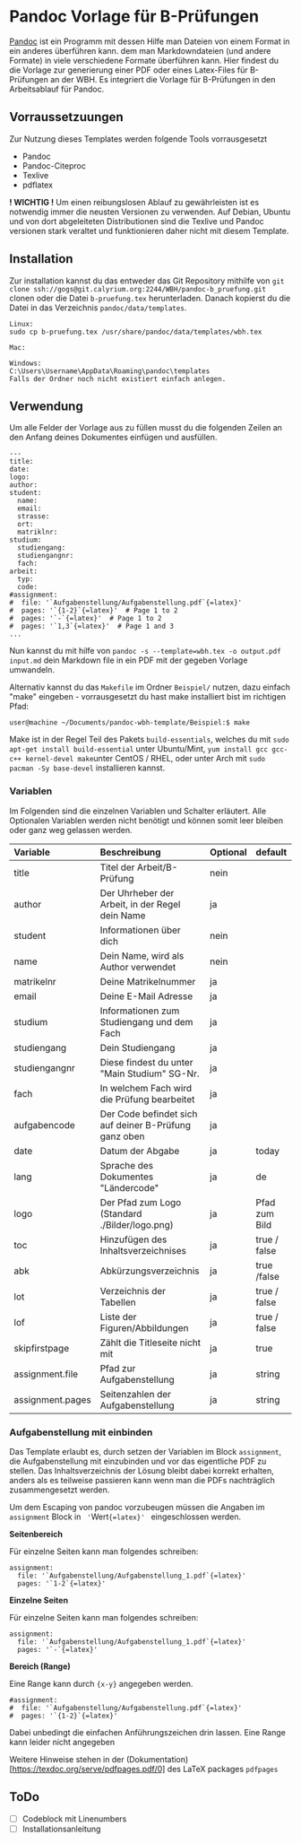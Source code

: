 # Pandoc Vorlage für B-Prüfungen

[Pandoc](https://pandoc.org) ist ein Programm mit dessen Hilfe man Dateien von einem Format in ein anderes überführen kann. dem man Markdowndateien (und andere Formate) in viele verschiedene Formate überführen kann.
Hier findest du die Vorlage zur generierung einer PDF oder eines Latex-Files für B-Prüfungen an der WBH. Es integriert die Vorlage für B-Prüfungen in den Arbeitsablauf für Pandoc.

## Vorraussetzuungen
Zur Nutzung dieses Templates werden folgende Tools vorrausgesetzt

- Pandoc
- Pandoc-Citeproc
- Texlive
- pdflatex

**! WICHTIG !** Um einen reibungslosen Ablauf zu gewährleisten ist es notwendig immer die neusten Versionen zu verwenden. Auf Debian, Ubuntu und von dort abgeleiteten Distributionen sind die Texlive und Pandoc versionen stark veraltet und funktionieren daher nicht mit diesem Template.

## Installation

Zur installation kannst du das entweder das Git Repository mithilfe von `git clone ssh://gogs@git.calyrium.org:2244/WBH/pandoc-b_pruefung.git` clonen oder die Datei `b-pruefung.tex` herunterladen. Danach kopierst du die Datei in das Verzeichnis `pandoc/data/templates`.

```
Linux:
sudo cp b-pruefung.tex /usr/share/pandoc/data/templates/wbh.tex

Mac:

Windows:
C:\Users\Username\AppData\Roaming\pandoc\templates
Falls der Ordner noch nicht existiert einfach anlegen.

```


## Verwendung

Um alle Felder der Vorlage aus zu füllen musst du die folgenden Zeilen an den Anfang deines Dokumentes einfügen und ausfüllen.

```
---
title:
date:
logo:
author:
student:
  name:
  email:
  strasse:
  ort:
  matriklnr:
studium:
  studiengang:
  studiengangnr:
  fach:
arbeit:
  typ:
  code:
#assignment: 
#  file: '`Aufgabenstellung/Aufgabenstellung.pdf`{=latex}'     
#  pages: '`{1-2}`{=latex}'  # Page 1 to 2
#  pages: '`-`{=latex}'  # Page 1 to 2
#  pages: '`1,3`{=latex}'  # Page 1 and 3
...
```

Nun kannst du mit hilfe von `pandoc -s --template=wbh.tex -o output.pdf input.md` dein Markdown file in ein PDF mit der gegeben Vorlage umwandeln.

Alternativ kannst du das `Makefile` im Ordner `Beispiel/` nutzen, dazu einfach "make" eingeben - vorrausgesetzt du hast make installiert bist im richtigen Pfad:

`user@machine ~/Documents/pandoc-wbh-template/Beispiel:$ make`

Make ist in der Regel Teil des Pakets `build-essentials`, welches du mit  `sudo apt-get install build-essential` unter Ubuntu/Mint, `yum install gcc gcc-c++ kernel-devel make`unter CentOS / RHEL, oder unter Arch mit `sudo pacman -Sy base-devel` installieren kannst.

### Variablen

Im Folgenden sind die einzelnen Variablen und Schalter erläutert. Alle Optionalen Variablen werden nicht benötigt und können somit leer bleiben oder ganz weg gelassen werden.

|   Variable         |                     Beschreibung                      | Optional |    default    |
|:------------------ |:----------------------------------------------------- |:-------- |:------------- |
| title              | Titel der Arbeit/B-Prüfung                            | nein     |               |
| author             | Der Uhrheber der Arbeit, in der Regel dein Name       | ja       |               |
| student            | Informationen über dich                               | nein     |               |
| name               | Dein Name, wird als Author verwendet                  | nein     |               |
| matrikelnr         | Deine Matrikelnummer                                  | ja       |               |
| email              | Deine E-Mail Adresse                                  | ja       |               |
| studium            | Informationen zum Studiengang und dem Fach            | ja       |               |
| studiengang        | Dein Studiengang                                      | ja       |               |
| studiengangnr      | Diese findest du unter "Main Studium" SG-Nr.          | ja       |               |
| fach               | In welchem Fach wird die Prüfung bearbeitet           | ja       |               |
| aufgabencode       | Der Code befindet sich auf deiner B-Prüfung ganz oben | ja       |               |
| date               | Datum der Abgabe                                      | ja       | today         |
| lang               | Sprache des Dokumentes "Ländercode"                   | ja       | de            |
| logo               | Der Pfad zum Logo (Standard ./Bilder/logo.png)        | ja       | Pfad zum Bild |
| toc                | Hinzufügen des Inhaltsverzeichnises                   | ja       | true / false  |
| abk                | Abkürzungsverzeichnis                                 | ja       | true /false   |
| lot                | Verzeichnis der Tabellen                              | ja       | true / false  |
| lof                | Liste der Figuren/Abbildungen                         | ja       | true / false  |
| skipfirstpage      | Zählt die Titleseite nicht mit                        | ja       | true          |
| assignment.file    | Pfad zur Aufgabenstellung                             | ja       | string        |
| assignment.pages   | Seitenzahlen der Aufgabenstellung                     | ja       | string        |


### Aufgabenstellung mit einbinden

Das Template erlaubt es, durch setzen der Variablen im Block `assignment`, die Aufgabenstellung mit einzubinden und vor das eigentliche PDF zu stellen. Das Inhaltsverzeichnis der Lösung bleibt dabei korrekt erhalten, anders als es teilweise passieren kann wenn man die PDFs nachträglich zusammengesetzt werden.

Um dem Escaping von pandoc vorzubeugen müssen die Angaben im `assignment` Block in ` '`Wert`{=latex}' ` eingeschlossen werden.


**Seitenbereich**

Für einzelne Seiten kann man folgendes schreiben:
```
assignment: 
  file: '`Aufgabenstellung/Aufgabenstellung_1.pdf`{=latex}'     
  pages: '`1-2`{=latex}'  
```


**Einzelne Seiten**

Für einzelne Seiten kann man folgendes schreiben:
```
assignment: 
  file: '`Aufgabenstellung/Aufgabenstellung_1.pdf`{=latex}'     
  pages: '`-`{=latex}'  
```

**Bereich (Range)**

Eine Range kann durch `{x-y}` angegeben werden.

```
#assignment: 
#  file: '`Aufgabenstellung/Aufgabenstellung.pdf`{=latex}'     
#  pages: '`{1-2}`{=latex}'  
```
Dabei unbedingt die einfachen Anführungszeichen drin lassen. Eine Range kann leider nicht angegeben

Weitere Hinweise stehen in der (Dokumentation)[https://texdoc.org/serve/pdfpages.pdf/0] des LaTeX packages `pdfpages`


## ToDo

- [ ] Codeblock mit Linenumbers
- [ ] Installationsanleitung
